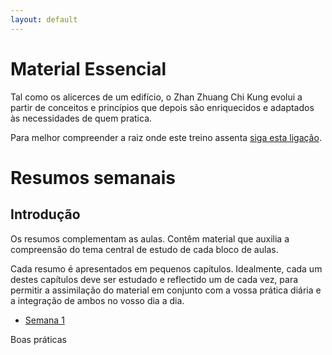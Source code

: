 ```yaml
---
layout: default
---
```

# Material Essencial 

Tal como os alicerces de um edifício, o Zhan Zhuang Chi Kung evolui a partir de conceitos e princípios que depois são enriquecidos e adaptados às necessidades de quem pratica.

Para melhor compreender a raiz onde este treino assenta [siga esta ligação](/essencial.html). 

# Resumos semanais

## Introdução

Os resumos complementam as aulas. Contêm material que auxilia a compreensão do tema central de estudo de cada bloco de aulas. 

Cada resumo é apresentados em pequenos capítulos. Idealmente, cada um destes capítulos deve ser estudado e reflectido um de cada vez, para permitir a assimilação do material em conjunto com a vossa prática diária e a integração de ambos no vosso dia a dia. 

+ [Semana 1](/aulas/abr2015/semana1.html) 

Boas práticas
